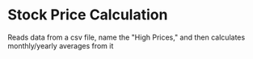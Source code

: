 # Stock Price Calculation

Reads data from a csv file, name the "High Prices," and then calculates monthly/yearly averages from it